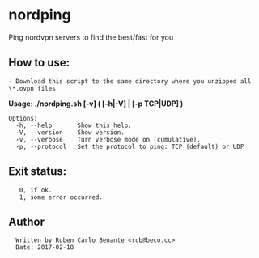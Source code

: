 # nordping

Ping nordvpn servers to find the best/fast for you

## How to use:

    - Download this script to the same directory where you unzipped all \*.ovpn files
      
**Usage: ./nordping.sh [-v] ( [-h|-V] | [-p TCP|UDP] )**

  
    Options:
      -h, --help       Show this help.
      -V, --version    Show version.
      -v, --verbose    Turn verbose mode on (cumulative).
      -p, --protocol   Set the protocol to ping: TCP (default) or UDP


## Exit status:
       0, if ok.
       1, some error occurred.
       
## Author
      Written by Ruben Carlo Benante <rcb@beco.cc>  
      Date: 2017-02-18


